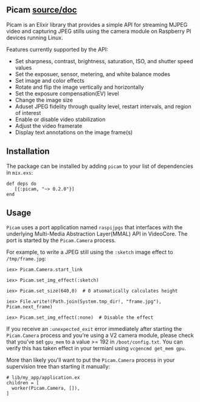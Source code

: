 Picam [source/doc](https://github.com/electricshaman/picam)
---



Picam is an Elixir library that provides a simple API for streaming MJPEG
video and capturing JPEG stills using the camera module on Raspberry PI
devices running Linux.

Features currently supported by the API:
* Set sharpness, contrast, brightness, saturation, ISO, and shutter speed values
* Set the exposuer, sensor, metering, and white balance modes
* Set image and color effects
* Rotate and flip the image vertically and horizontally
* Set the exposure compensation(EV) level
* Change the image size
* Aduset JPEG fidelity through quality level, restart intervals, and region
  of interest
* Enable or disable video stabilization
* Adjust the video framerate
* Display text annotations on the image frame(s)

Installation
----
The package can be installed by adding `picam` to your list of dependencies
in `mix.exs`:
```
def deps do 
   [{:picam, "~> 0.2.0"}]
end
```

Usage
----
`Picam` uses a port application named `raspijpgs` that interfaces with
the underlying Multi-Media Abstraction Layer(MMAL) API in VideoCore.
The port is started by the `Picam.Camera` process.

For example, to write a JPEG still using the `:sketch` image effect to 
`/tmp/frame.jpg`:

```
iex> Picam.Camera.start_link

iex> Picam.set_img_effect(:sketch)

iex> Picam.set_size(640,0)  # 0 atuomatically calculates height

iex> File.write!(Path.join(System.tmp_dir!, "frame.jpg"), Picam.next_frame)

iex> Picam.set_img_effect(:none)  # Disable the effect
```

If you receive an `:unexpected_exit` error immediately after starting the 
`Picam.Camera` process and you're using a V2 camera module, please check
that you've set `gpu_mem` to a value >= 192 in `/boot/config.txt`. You 
can verify this has taken effect in your termianl using `vcgencmd get_mem gpu`.

More than likely you'll want to put the `Picam.Camera` process in your
supervision tree than starting it manually:
```
# lib/my_app/application.ex
children = [
  worker(Picam.Camera, []),
]
```

